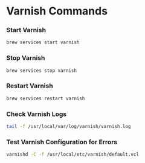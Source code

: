 # **Varnish Commands**

### **Start Varnish**
```bash
brew services start varnish
```

### **Stop Varnish**
```bash
brew services stop varnish
```

### **Restart Varnish**
```bash
brew services restart varnish
```

### **Check Varnish Logs**
```bash
tail -f /usr/local/var/log/varnish/varnish.log
```

### **Test Varnish Configuration for Errors**
```bash
varnishd -C -f /usr/local/etc/varnish/default.vcl
```

